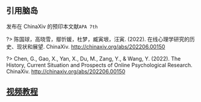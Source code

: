 ## 引用脑岛

发布在 ChinaXiv 的预印本文献`APA 7th`

?> 陈国球，高晓雪，鄢忻媛，杜梦，臧寅垠，汪寅. (2022). 在线心理学研究的历史、现状和展望. ChinaXiv. http://chinaxiv.org/abs/202206.00150

?> Chen, G., Gao, X., Yan, X., Du, M., Zang, Y., & Wang, Y. (2022). The History, Current Situation and Prospects of Online Psychological Research. ChinaXiv. http://chinaxiv.org/abs/202206.00150

## [视频教程](https://b23.tv/BV1ei4y127kS)